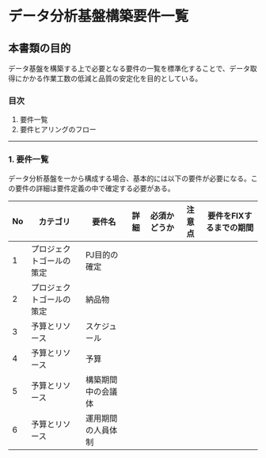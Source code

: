 # データ分析基盤構築要件一覧

## 本書類の目的
データ基盤を構築する上で必要となる要件の一覧を標準化することで、データ取得にかかる作業工数の低減と品質の安定化を目的としている。

### 目次
1. 要件一覧
1. 要件ヒアリングのフロー

---
### 1. 要件一覧
データ分析基盤を一から構成する場合、基本的には以下の要件が必要になる。この要件の詳細は要件定義の中で確定する必要がある。

|No|カテゴリ|要件名|詳細|必須かどうか|注意点|要件をFIXするまでの期間|
|--|--|--|--|--|--|--|
|1|プロジェクトゴールの策定|PJ目的の確定||||
|2|プロジェクトゴールの策定|納品物||||
|3|予算とリソース|スケジュール||||
|4|予算とリソース|予算||||
|5|予算とリソース|構築期間中の会議体||||
|6|予算とリソース|運用期間の人員体制||||